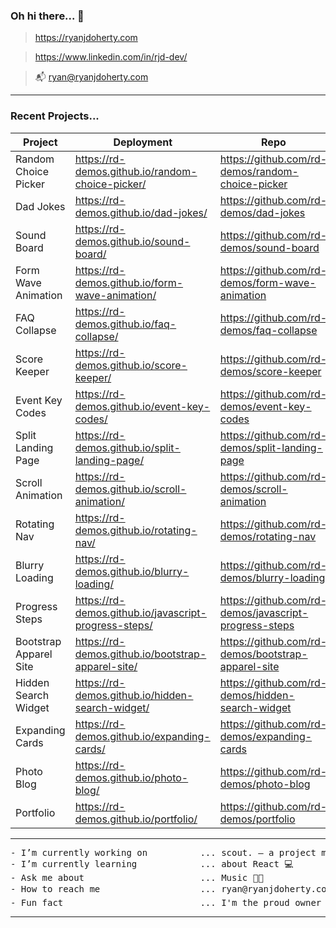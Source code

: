 ### Oh hi there... 👋

> https://ryanjdoherty.com

> https://www.linkedin.com/in/rjd-dev/

> 📬 ryan@ryanjdoherty.com

<hr>

### Recent Projects...

Project | Deployment | Repo
--- | --- | ---
Random Choice Picker | https://rd-demos.github.io/random-choice-picker/ | https://github.com/rd-demos/random-choice-picker
Dad Jokes | https://rd-demos.github.io/dad-jokes/ | https://github.com/rd-demos/dad-jokes
Sound Board | https://rd-demos.github.io/sound-board/ | https://github.com/rd-demos/sound-board
Form Wave Animation | https://rd-demos.github.io/form-wave-animation/ | https://github.com/rd-demos/form-wave-animation
FAQ Collapse | https://rd-demos.github.io/faq-collapse/ | https://github.com/rd-demos/faq-collapse
Score Keeper | https://rd-demos.github.io/score-keeper/ | https://github.com/rd-demos/score-keeper
Event Key Codes | https://rd-demos.github.io/event-key-codes/ | https://github.com/rd-demos/event-key-codes
Split Landing Page | https://rd-demos.github.io/split-landing-page/ | https://github.com/rd-demos/split-landing-page
Scroll Animation | https://rd-demos.github.io/scroll-animation/ | https://github.com/rd-demos/scroll-animation
Rotating Nav | https://rd-demos.github.io/rotating-nav/ | https://github.com/rd-demos/rotating-nav
Blurry Loading | https://rd-demos.github.io/blurry-loading/ | https://github.com/rd-demos/blurry-loading
Progress Steps | https://rd-demos.github.io/javascript-progress-steps/ | https://github.com/rd-demos/javascript-progress-steps
Bootstrap Apparel Site | https://rd-demos.github.io/bootstrap-apparel-site/ | https://github.com/rd-demos/bootstrap-apparel-site
Hidden Search Widget | https://rd-demos.github.io/hidden-search-widget/ | https://github.com/rd-demos/hidden-search-widget
Expanding Cards | https://rd-demos.github.io/expanding-cards/ | https://github.com/rd-demos/expanding-cards
Photo Blog | https://rd-demos.github.io/photo-blog/ | https://github.com/rd-demos/photo-blog
Portfolio | https://rd-demos.github.io/portfolio/ | https://github.com/rd-demos/portfolio

<hr>

<pre>
- I’m currently working on          ... scout. — a project management platform for the Live Entertainment Industry 👨‍💻
- I’m currently learning            ... about React 💻
- Ask me about                      ... Music 👨‍🎤
- How to reach me                   ... ryan@ryanjdoherty.com 📬
- Fun fact                          ... I'm the proud owner of a Superbowl Ring (LIV - go Chiefs!) 🏈
</pre>

<hr>

<!--
**r-doherty/r-doherty** is a ✨ _special_ ✨ repository because its `README.md` (this file) appears on your GitHub profile.
-->
